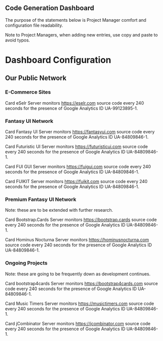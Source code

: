 Code Generation Dashboard
---

The purpose of the statements below is Project Manager comfort and configuration file readability.

Note to Project Managers, when adding new entries, use copy and paste to avoid typos.

# Dashboard Configuration

## Our Public Network

### E-Commerce Sites

Card eSelr Server monitors https://eselr.com source code every 240 seconds for the presence of Google Analytics ID UA-99123895-1.

### Fantasy UI Network

Card Fantasy UI Server monitors https://fantasyui.com source code every 240 seconds for the presence of Google Analytics ID UA-84809846-1.

Card Futuristic UI Server monitors https://futuristicui.com source code every 240 seconds for the presence of Google Analytics ID UA-84809846-1.

Card FUI GUI Server monitors https://fuigui.com source code every 240 seconds for the presence of Google Analytics ID UA-84809846-1.

Card FUIKIT Server monitors https://fuikit.com source code every 240 seconds for the presence of Google Analytics ID UA-84809846-1.

### Premium Fantasy UI Network

Note: these are to be extended with further research.

Card Bootstrap.Cards Server monitors https://bootstrap.cards source code every 240 seconds for the presence of Google Analytics ID UA-84809846-1.

Card Hominus Nocturna Server monitors https://hominusnocturna.com source code every 240 seconds for the presence of Google Analytics ID UA-84809846-1.

### Ongoing Projects

Note: these are going to be frequently down as development continues.

Card bootstrap4cards Server monitors https://bootstrap4cards.com source code every 240 seconds for the presence of Google Analytics ID UA-84809846-1.

Card Music Timers Server monitors https://musictimers.com source code every 240 seconds for the presence of Google Analytics ID UA-84809846-1.

Card jCombinator Server monitors https://jcombinator.com source code every 240 seconds for the presence of Google Analytics ID UA-84809846-1.
